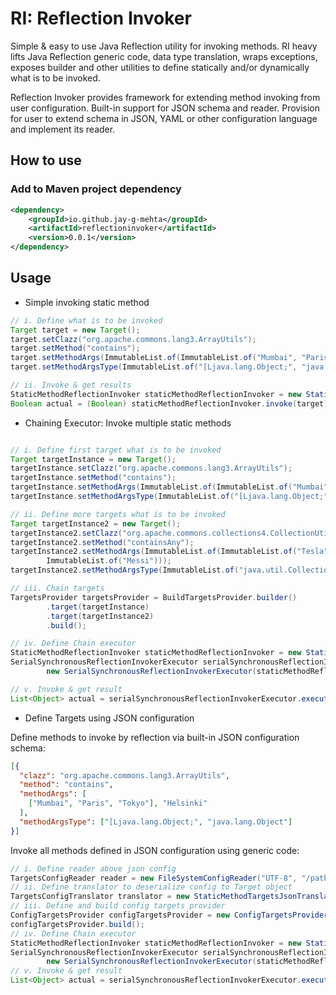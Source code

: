 # RI: Reflection Invoker

Simple & easy to use Java Reflection utility for invoking methods. RI heavy lifts Java Reflection generic code, data
type translation, wraps exceptions, exposes builder and other utilities to define statically and/or dynamically what is 
to be  invoked.

Reflection Invoker provides framework for extending method invoking from user configuration. Built-in support for JSON
schema and reader. Provision for user to extend schema in JSON, YAML or other configuration language and implement its
 reader.

## How to use 
### Add to Maven project dependency
```xml
<dependency>
    <groupId>io.github.jay-g-mehta</groupId>
    <artifactId>reflectioninvoker</artifactId>
    <version>0.0.1</version>
</dependency>
```

## Usage

- Simple invoking static method
```java
// i. Define what is to be invoked
Target target = new Target();
target.setClazz("org.apache.commons.lang3.ArrayUtils");
target.setMethod("contains");
target.setMethodArgs(ImmutableList.of(ImmutableList.of("Mumbai", "Paris", "Tokyo"), "Helsinki"));
target.setMethodArgsType(ImmutableList.of("[Ljava.lang.Object;", "java.lang.Object"));

// ii. Invoke & get results
StaticMethodReflectionInvoker staticMethodReflectionInvoker = new StaticMethodReflectionInvoker();
Boolean actual = (Boolean) staticMethodReflectionInvoker.invoke(target);
```

- Chaining Executor: Invoke multiple static methods

```java

// i. Define first target what is to be invoked
Target targetInstance = new Target();
targetInstance.setClazz("org.apache.commons.lang3.ArrayUtils");
targetInstance.setMethod("contains");
targetInstance.setMethodArgs(ImmutableList.of(ImmutableList.of("Mumbai", "Paris", "Tokyo"), "Helsinki"));
targetInstance.setMethodArgsType(ImmutableList.of("[Ljava.lang.Object;", "java.lang.Object"));

// ii. Define more targets what is to be invoked
Target targetInstance2 = new Target();
targetInstance2.setClazz("org.apache.commons.collections4.CollectionUtils");
targetInstance2.setMethod("containsAny");
targetInstance2.setMethodArgs(ImmutableList.of(ImmutableList.of("Tesla", "Einstein", "Homi Bhabha"),
        ImmutableList.of("Messi")));
targetInstance2.setMethodArgsType(ImmutableList.of("java.util.Collection", "java.util.Collection"));

// iii. Chain targets
TargetsProvider targetsProvider = BuildTargetsProvider.builder()
        .target(targetInstance)
        .target(targetInstance2)
        .build();

// iv. Define Chain executor
StaticMethodReflectionInvoker staticMethodReflectionInvoker = new StaticMethodReflectionInvoker();
SerialSynchronousReflectionInvokerExecutor serialSynchronousReflectionInvokerExecutor =
        new SerialSynchronousReflectionInvokerExecutor(staticMethodReflectionInvoker);

// v. Invoke & get result
List<Object> actual = serialSynchronousReflectionInvokerExecutor.execute(targetsProvider);
```

- Define Targets using JSON configuration

Define methods to invoke by reflection via built-in JSON configuration schema:
```json
[{
  "clazz": "org.apache.commons.lang3.ArrayUtils",
  "method": "contains",
  "methodArgs": [
    ["Mumbai", "Paris", "Tokyo"], "Helsinki"
  ],
  "methodArgsType": ["[Ljava.lang.Object;", "java.lang.Object"]
}]
```
Invoke all methods defined in JSON configuration using generic code:
```java
// i. Define reader above json config
TargetsConfigReader reader = new FileSystemConfigReader("UTF-8", "/path/to/config.json");
// ii. Define translator to deserialize config to Target object
TargetsConfigTranslator translator = new StaticMethodTargetsJsonTranslator(new ObjectMapper());
// iii. Define and build config targets provider
ConfigTargetsProvider configTargetsProvider = new ConfigTargetsProvider(reader, translator);
configTargetsProvider.build();
// iv. Define Chain executor
StaticMethodReflectionInvoker staticMethodReflectionInvoker = new StaticMethodReflectionInvoker();
SerialSynchronousReflectionInvokerExecutor serialSynchronousReflectionInvokerExecutor =
        new SerialSynchronousReflectionInvokerExecutor(staticMethodReflectionInvoker);
// v. Invoke & get result
List<Object> actual = serialSynchronousReflectionInvokerExecutor.execute(configTargetsProvider);
```